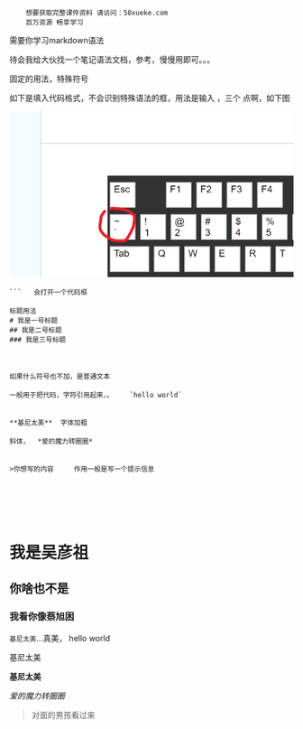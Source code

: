```### 此资源由 58学课资源站 收集整理 ###
	想要获取完整课件资料 请访问：58xueke.com
	百万资源 畅享学习

```


需要你学习markdown语法

待会我给大伙找一个笔记语法文档，参考，慢慢用即可。。。

固定的用法，特殊符号



如下是填入代码格式，不会识别特殊语法的框，用法是输入 ，三个 点啊，如下图

![image-20220225150650192](pic/image-20220225150650192.png)



```
​```   会打开一个代码框

标题用法
# 我是一号标题
## 我是二号标题
### 我是三号标题



如果什么符号也不加，是普通文本

一般用于把代码，字符引用起来，。    `hello world`


**基尼太美**  字体加粗

斜体，  *爱的魔力转圈圈*


>你想写的内容     作用一般是写一个提示信息

   




```











# 我是吴彦祖



## 你啥也不是





### 我看你像蔡旭困





`基尼太美`...真美，  hello world



基尼太美

**基尼太美**

*爱的魔力转圈圈*



> 对面的男孩看过来















